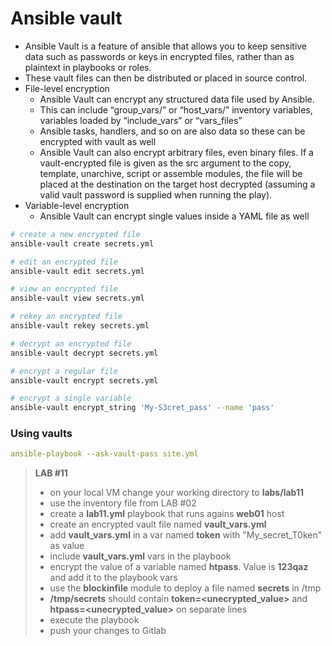 # Ansible vault
- Ansible Vault is a feature of ansible that allows you to keep sensitive data such as passwords or keys in encrypted files, rather than as plaintext in playbooks or roles.
- These vault files can then be distributed or placed in source control.
- File-level encryption
  - Ansible Vault can encrypt any structured data file used by Ansible.
  - This can include “group_vars/” or “host_vars/” inventory variables, variables loaded by “include_vars” or “vars_files”
  - Ansible tasks, handlers, and so on are also data so these can be encrypted with vault as well
  - Ansible Vault can also encrypt arbitrary files, even binary files. If a vault-encrypted file is given as the src argument to the copy, template, unarchive, script or assemble modules, the file will be placed at the destination on the target host decrypted (assuming a valid vault password is supplied when running the play).
- Variable-level encryption
  - Ansible Vault can encrypt single values inside a YAML file as well

```bash
# create a new encrypted file
ansible-vault create secrets.yml

# edit an encrypted file
ansible-vault edit secrets.yml

# view an encrypted file
ansible-vault view secrets.yml

# rekey an encrypted file
ansible-vault rekey secrets.yml

# decrypt an encrypted file
ansible-vault decrypt secrets.yml

# encrypt a regular file
ansible-vault encrypt secrets.yml

# encrypt a single variable
ansible-vault encrypt_string 'My-S3cret_pass' --name 'pass'
```

### Using vaults
```yaml
ansible-playbook --ask-vault-pass site.yml
```

> **LAB #11**
> - on your local VM change your working directory to **labs/lab11**
> - use the inventory file from LAB #02
> - create a **lab11.yml** playbook that runs agains **web01** host
> - create an encrypted vault file named **vault_vars.yml**
> - add **vault_vars.yml** in a var named **token** with "My_secret_T0ken" as value
> - include **vault_vars.yml** vars in the playbook
> - encrypt the value of a variable named **htpass**. Value is **123qaz** and add it to the playbook vars
> - use the **blockinfile** module to deploy a file named **secrets** in /tmp
> - **/tmp/secrets** should contain **token=<unecrypted_value>** and **htpass=<unecrypted_value>** on separate lines
> - execute the playbook
> - push your changes to Gitlab
